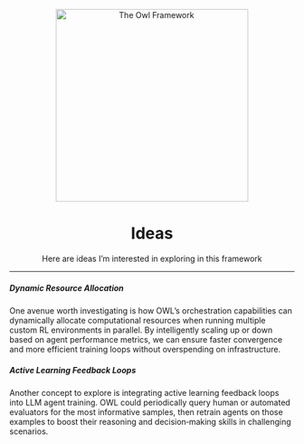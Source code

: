 <p align="center">
  <img src="https://www.bookroomartpress.co.uk/wp-content/uploads/2022/09/The-Owl-24in-WT.jpg" alt="The Owl Framework" width="340" />
</p>

<h1 align="center">Ideas</h1>

<p align="center">
  Here are ideas I’m interested in exploring in this framework
</p>

<hr />

<h5 align="left">Dynamic Resource Allocation</h5>
<p align="left">
  One avenue worth investigating is how OWL’s orchestration capabilities can dynamically allocate computational resources when running multiple custom RL environments in parallel. By intelligently scaling up or down based on agent performance metrics, we can ensure faster convergence and more efficient training loops without overspending on infrastructure.
</p>

<h5 align="left">Active Learning Feedback Loops</h5>
<p align="left">
  Another concept to explore is integrating active learning feedback loops into LLM agent training. OWL could periodically query human or automated evaluators for the most informative samples, then retrain agents on those examples to boost their reasoning and decision‑making skills in challenging scenarios.
</p>
